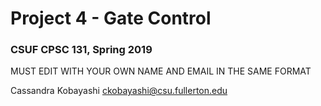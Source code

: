 # Project 4 - Gate Control
### CSUF CPSC 131, Spring 2019

MUST EDIT WITH YOUR OWN NAME AND EMAIL IN THE SAME FORMAT

Cassandra Kobayashi ckobayashi@csu.fullerton.edu
